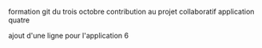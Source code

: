 formation git du trois octobre
contribution au projet collaboratif
application quatre 

ajout d'une ligne pour l'application 6